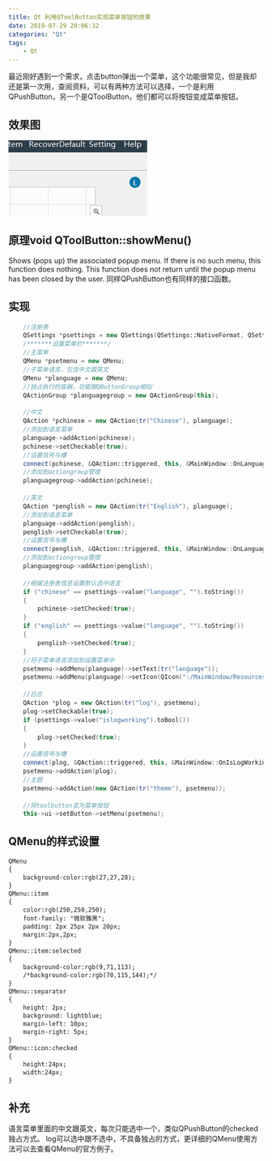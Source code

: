 ```yaml
---
title: Qt 利用QToolButton实现菜单按钮的效果
date: 2019-07-29 20:06:32
categories: "Qt"
tags:
	- Qt
---
```

最近刚好遇到一个需求，点击button弹出一个菜单，这个功能很常见，但是我却还是第一次用，查阅资料，可以有两种方法可以选择，一个是利用QPushButton，另一个是QToolButton，他们都可以将按钮变成菜单按钮。
<!-- more -->
## 效果图
![](https://raw.githubusercontent.com/xiaoyuren8/xiaoyuren8.github.io/master/image/Qt/button-menu/menu.gif)
## 原理void QToolButton::showMenu()
Shows (pops up) the associated popup menu. If there is no such menu, this function does nothing. This function does not return until the popup menu has been closed by the user.
同样QPushButton也有同样的接口函数。
## 实现
```cpp
	//注册表
	QSettings *psettings = new QSettings(QSettings::NativeFormat, QSettings::UserScope, "Qt", "appname"));
	/*******设置菜单栏*******/
	//主菜单
	QMenu *psetmenu = new QMenu;
	//子菜单语言，包含中文跟英文
	QMenu *planguage = new QMenu;
	//独占执行的容器，功能跟QButtonGroup相似
	QActionGroup *planguagegroup = new QActionGroup(this);

	//中文
	QAction *pchinese = new QAction(tr("Chinese"), planguage);
	//添加到语言菜单
	planguage->addAction(pchinese);
	pchinese->setCheckable(true);
	//设置信号与槽
	connect(pchinese, &QAction::triggered, this, &MainWindow::OnLanguageChinese);
	//添加到actiongroup管理
	planguagegroup->addAction(pchinese);
	
	//英文
	QAction *penglish = new QAction(tr("English"), planguage);
	//添加到语言菜单
	planguage->addAction(penglish);
	penglish->setCheckable(true);
	//设置信号与槽
	connect(penglish, &QAction::triggered, this, &MainWindow::OnLanguageEnglish);
	//添加到actiongroup管理
	planguagegroup->addAction(penglish);

	//根据注册表信息设置默认选中语言
	if ("chinese" == psettings->value("language", "").toString())
	{
		pchinese->setChecked(true);
	}
	if ("english" == psettings->value("language", "").toString())
	{
		penglish->setChecked(true);
	}
	//将子菜单语言添加到设置菜单中
	psetmenu->addMenu(planguage)->setText(tr("language"));
	psetmenu->addMenu(planguage)->setIcon(QIcon(":/MainWindow/Resources/leaftwo.png"));

	//日志
	QAction *plog = new QAction(tr("log"), psetmenu);
	plog->setCheckable(true);
	if (psettings->value("islogworking").toBool())
	{
		plog->setChecked(true);
	}
	//设置信号与槽
	connect(plog, &QAction::triggered, this, &MainWindow::OnIsLogWorking);
	psetmenu->addAction(plog);
	//主题
	psetmenu->addAction(new QAction(tr("theme"), psetmenu));

	//将toolbutton变为菜单按钮
	this->ui->setButton->setMenu(psetmenu);
```
## QMenu的样式设置
```
QMenu
{
    background-color:rgb(27,27,28);
}
QMenu::item
{
    color:rgb(250,250,250);
    font-family: "微软雅黑";
    padding: 2px 25px 2px 20px;
    margin:2px,2px;
}
QMenu::item:selected
{
    background-color:rgb(9,71,113);
    /*background-color:rgb(70,115,144);*/
}
QMenu::separator 
{
    height: 2px;
    background: lightblue;
    margin-left: 10px;
    margin-right: 5px;
}
QMenu::icon:checked
{
    height:24px;
    width:24px;
}
```
## 补充
语言菜单里面的中文跟英文，每次只能选中一个，类似QPushButton的checked独占方式。
log可以选中跟不选中，不具备独占的方式，更详细的QMenu使用方法可以去查看QMenu的官方例子。

